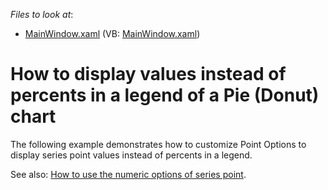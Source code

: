 <!-- default file list -->
*Files to look at*:

* [MainWindow.xaml](./CS/MainWindow.xaml) (VB: [MainWindow.xaml](./VB/MainWindow.xaml))
<!-- default file list end -->
# How to display values instead of percents in a legend of a Pie (Donut) chart


<p>The following example demonstrates how to customize Point Options to display series point values instead of percents in a legend.</p><p>See also: <a href="https://www.devexpress.com/Support/Center/p/E2791">How to use the numeric options of series point</a>.</p>

<br/>


